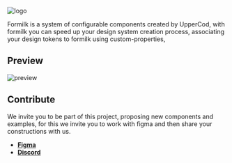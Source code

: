 ![logo](https://raw.githubusercontent.com/atomicojs/formilk/master/assets/logo.svg)

Formilk is a system of configurable components created by UpperCod, with formilk you can speed up your design system creation process, associating your design tokens to formilk using custom-properties,

## Preview

![preview](https://raw.githubusercontent.com/atomicojs/formilk/master/assets/example.svg)

## Contribute

We invite you to be part of this project, proposing new components and examples, for this we invite you to work with figma and then share your constructions with us.

-   [**Figma**](https://www.figma.com/community/file/1091744563513186455)
-   [**Discord**](https://discord.gg/7z3rNhmkNE)
